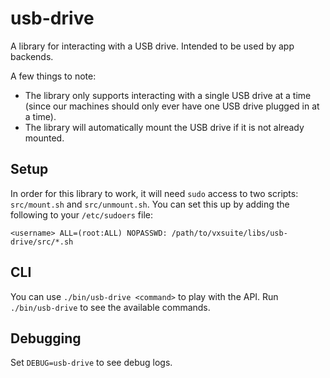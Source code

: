 # usb-drive

A library for interacting with a USB drive. Intended to be used by app backends.

A few things to note:

- The library only supports interacting with a single USB drive at a time (since
  our machines should only ever have one USB drive plugged in at a time).
- The library will automatically mount the USB drive if it is not already
  mounted.

## Setup

In order for this library to work, it will need `sudo` access to two scripts:
`src/mount.sh` and `src/unmount.sh`. You can set this up by adding the following
to your `/etc/sudoers` file:

```
<username> ALL=(root:ALL) NOPASSWD: /path/to/vxsuite/libs/usb-drive/src/*.sh
```

## CLI

You can use `./bin/usb-drive <command>` to play with the API. Run
`./bin/usb-drive` to see the available commands.

## Debugging

Set `DEBUG=usb-drive` to see debug logs.
